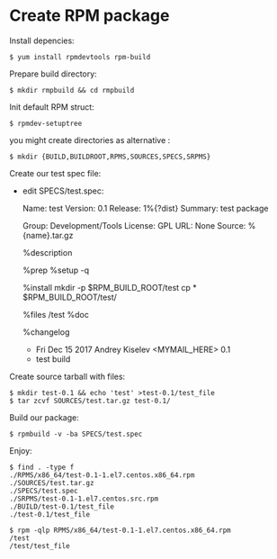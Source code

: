 # Create RPM package
Install depencies:

    $ yum install rpmdevtools rpm-build

Prepare build directory:

    $ mkdir rmpbuild && cd rmpbuild

Init default RPM struct:

    $ rpmdev-setuptree

you might create directories as alternative :

    $ mkdir {BUILD,BUILDROOT,RPMS,SOURCES,SPECS,SRPMS}

Create our test spec file:
- edit SPECS/test.spec:

    Name:           test
    Version:        0.1
    Release:        1%{?dist}
    Summary:        test package

    Group:          Development/Tools
    License:        GPL
    URL:            None
    Source:         %{name}.tar.gz

    %description

    %prep
    %setup -q

    %install
    mkdir -p $RPM_BUILD_ROOT/test
    cp * $RPM_BUILD_ROOT/test/

    %files
    /test
    %doc

    %changelog
    * Fri Dec 15 2017 Andrey Kiselev <MYMAIL_HERE> 0.1
    - test build

Create source tarball with files:

    $ mkdir test-0.1 && echo 'test' >test-0.1/test_file
    $ tar zcvf SOURCES/test.tar.gz test-0.1/

Build our package:

    $ rpmbuild -v -ba SPECS/test.spec

Enjoy:

    $ find . -type f
    ./RPMS/x86_64/test-0.1-1.el7.centos.x86_64.rpm
    ./SOURCES/test.tar.gz
    ./SPECS/test.spec
    ./SRPMS/test-0.1-1.el7.centos.src.rpm
    ./BUILD/test-0.1/test_file
    ./test-0.1/test_file

    $ rpm -qlp RPMS/x86_64/test-0.1-1.el7.centos.x86_64.rpm
    /test
    /test/test_file
